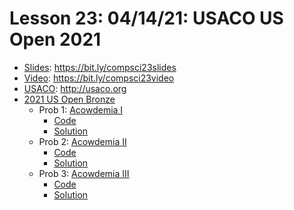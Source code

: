 # Lesson 23: 04/14/21: USACO US Open 2021
* [Slides](https://bit.ly/compsci23slides): https://bit.ly/compsci23slides  
* [Video](https://bit.ly/compsci23video):  https://bit.ly/compsci23video
* [USACO](http://usaco.org): http://usaco.org
* [2021 US Open Bronze](http://usaco.org/index.php?page=open21results)
    * Prob 1: [Acowdemia I](http://usaco.org/index.php?page=viewproblem2&cpid=1131)
        * [Code](acowdemiaI.java)
        * [Solution](http://usaco.org/current/data/sol_prob1_bronze_open21.html)
    * Prob 2: [Acowdemia II](http://usaco.org/index.php?page=viewproblem2&cpid=1132)
        * [Code](acowdemiaII.java)
        * [Solution](http://usaco.org/current/data/sol_prob2_bronze_open21.html)
    * Prob 3: [Acowdemia III](http://usaco.org/index.php?page=viewproblem2&cpid=1133)
        * [Code](acowdemiaIII.java)
        * [Solution](http://usaco.org/current/data/sol_prob3_bronze_open21.html)

